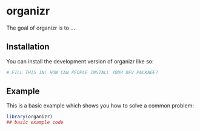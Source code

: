 
# organizr

<!-- badges: start -->
<!-- badges: end -->

The goal of organizr is to ...

## Installation

You can install the development version of organizr like so:

``` r
# FILL THIS IN! HOW CAN PEOPLE INSTALL YOUR DEV PACKAGE?
```

## Example

This is a basic example which shows you how to solve a common problem:

``` r
library(organizr)
## basic example code
```

